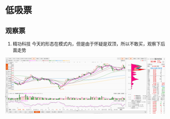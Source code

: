 # 低吸票
## 观察票
1. 精功科技
今天的形态在模式内，但是由于怀疑是双顶，所以不敢买，观察下后面走势

![](images/Pasted%20image%2020220826143517.png)
